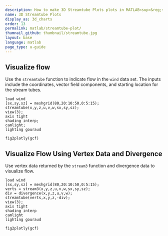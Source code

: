 ```yaml
---
description: How to make 3D Streamtube Plots plots in MATLAB<sup>&reg;</sup> with Plotly.
name: 3D Streamtube Plots
display_as: 3d_charts
order: 13
permalink: matlab/streamtube-plot/
thumnail_github: thumbnail/streamtube.jpg
layout: base
language: matlab
page_type: u-guide
---
```


## Visualize flow

Use the `streamtube` function to indicate flow in the `wind` data set. The inputs include the coordinates, vector field components, and starting location for the stream tubes. 

```{matlab}
load wind
[sx,sy,sz] = meshgrid(80,20:10:50,0:5:15);
streamtube(x,y,z,u,v,w,sx,sy,sz);
view(3);
axis tight
shading interp;
camlight; 
lighting gouraud

fig2plotly(gcf)
```


<!--------------------- EXAMPLE BREAK ------------------------->

## Visualize Flow Using Vertex Data and Divergence

Use vertex data returned by the `stream3` function and divergence data to visualize flow.

```{matlab}
load wind
[sx,sy,sz] = meshgrid(80,20:10:50,0:5:15);
verts = stream3(x,y,z,u,v,w,sx,sy,sz);
div = divergence(x,y,z,u,v,w);
streamtube(verts,x,y,z,-div);
view(3);
axis tight
shading interp
camlight 
lighting gouraud

fig2plotly(gcf)
```


<!--------------------- EXAMPLE BREAK ------------------------->

